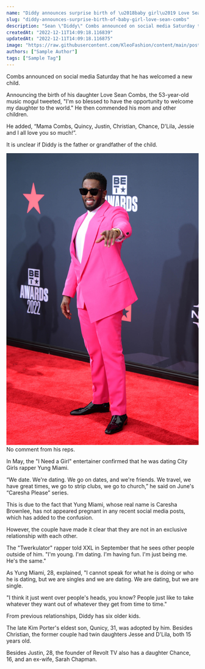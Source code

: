 ```yaml
---
name: "Diddy announces surprise birth of \u2018baby girl\u2019 Love Sean Combs"
slug: "diddy-announces-surprise-birth-of-baby-girl-love-sean-combs"
description: "Sean \"Diddy\" Combs announced on social media Saturday that he has welcomed a new child into the Combs family named Love Sean Combs."
createdAt: "2022-12-11T14:09:18.116839"
updatedAt: "2022-12-11T14:09:18.116875"
image: "https://raw.githubusercontent.com/KleoFashion/content/main/posts/diddy-announces-surprise-birth-of-baby-girl-love-sean-combs/images/1d4227de-2d87-4d10-8b24-4257469bdd6a.jpg"
authors: ["Sample Author"]
tags: ["Sample Tag"]
---
```

Combs announced on social media Saturday that he has welcomed a new child.

Announcing the birth of his daughter Love Sean Combs, the 53-year-old music mogul tweeted, "I'm so blessed to have the opportunity to welcome my daughter to the world." He then commended his mom and other children.

He added, “Mama Combs, Quincy, Justin, Christian, Chance, D'Lila, Jessie and I all love you so much!”.

It is unclear if Diddy is the father or grandfather of the child.

![Diddy at an event.](https://raw.githubusercontent.com/KleoFashion/content/main/posts/diddy-announces-surprise-birth-of-baby-girl-love-sean-combs/images/e49fe9b2-b130-4090-9d06-bad5f167ffaa.jpg)No comment from his reps.

In May, the "I Need a Girl" entertainer confirmed that he was dating City Girls rapper Yung Miami.

“We date. We're dating. We go on dates, and we're friends. We travel, we have great times, we go to strip clubs, we go to church,” he said on June's “Caresha Please” series.

This is due to the fact that Yung Miami, whose real name is Caresha Brownlee, has not appeared pregnant in any recent social media posts, which has added to the confusion.

However, the couple have made it clear that they are not in an exclusive relationship with each other.

The "Twerkulator" rapper told XXL in September that he sees other people outside of him. "I'm young. I'm dating. I'm having fun. I'm just being me. He's the same."

As Yung Miami, 28, explained, "I cannot speak for what he is doing or who he is dating, but we are singles and we are dating. We are dating, but we are single.

"I think it just went over people's heads, you know? People just like to take whatever they want out of whatever they get from time to time."

From previous relationships, Diddy has six older kids. 

The late Kim Porter's eldest son, Qunicy, 31, was adopted by him. Besides Christian, the former couple had twin daughters Jesse and D'Lila, both 15 years old.

Besides Justin, 28, the founder of Revolt TV also has a daughter Chance, 16, and an ex-wife, Sarah Chapman.

